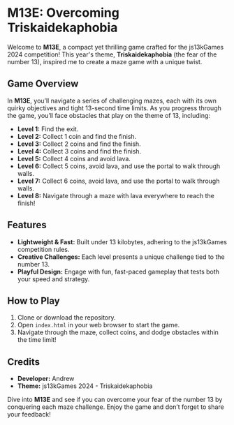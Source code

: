 # **M13E: Overcoming Triskaidekaphobia**

Welcome to **M13E**, a compact yet thrilling game crafted for the js13kGames 2024 competition! This year's theme, **Triskaidekaphobia** (the fear of the number 13), inspired me to create a maze game with a unique twist.

## **Game Overview**

In **M13E**, you’ll navigate a series of challenging mazes, each with its own quirky objectives and tight 13-second time limits. As you progress through the game, you’ll face obstacles that play on the theme of 13, including:

- **Level 1:** Find the exit.
- **Level 2:** Collect 1 coin and find the finish.
- **Level 3:** Collect 2 coins and find the finish.
- **Level 4:** Collect 3 coins and find the finish.
- **Level 5:** Collect 4 coins and avoid lava.
- **Level 6:** Collect 5 coins, avoid lava, and use the portal to walk through walls.
- **Level 7:** Collect 6 coins, avoid lava, and use the portal to walk through walls.
- **Level 8:** Navigate through a maze with lava everywhere to reach the finish!

## **Features**

- **Lightweight & Fast:** Built under 13 kilobytes, adhering to the js13kGames competition rules.
- **Creative Challenges:** Each level presents a unique challenge tied to the number 13.
- **Playful Design:** Engage with fun, fast-paced gameplay that tests both your speed and strategy.

## **How to Play**

1. Clone or download the repository.
2. Open `index.html` in your web browser to start the game.
3. Navigate through the maze, collect coins, and dodge obstacles within the time limit!

## **Credits**

- **Developer:** Andrew
- **Theme:** js13kGames 2024 - Triskaidekaphobia

Dive into **M13E** and see if you can overcome your fear of the number 13 by conquering each maze challenge. Enjoy the game and don’t forget to share your feedback!